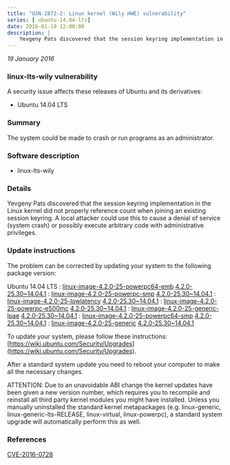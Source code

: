 ```yaml
---
title: "USN-2872-2: Linux kernel (Wily HWE) vulnerability"
series: [ ubuntu-14.04-lts]
date: 2016-01-19 12:00:00
description: |
    Yevgeny Pats discovered that the session keyring implementation in the Linux kernel did not properly reference count when joining an existing session keyring. A local attacker could use this to cause a denial of service (system crash) or possibly execute arbitrary code with administrative privileges. 
--- 
```

 
 

*19 January 2016*

### linux-lts-wily vulnerability

A security issue affects these releases of Ubuntu and its derivatives:

* Ubuntu 14.04 LTS

### Summary

The system could be made to crash or run programs as an administrator. 

### Software description

* linux-lts-wily 

### Details

Yevgeny Pats discovered that the session keyring implementation in the Linux kernel did not properly reference count when joining an existing session keyring. A local attacker could use this to cause a denial of service (system crash) or possibly execute arbitrary code with administrative privileges. 

### Update instructions

The problem can be corrected by updating your system to the following package version:

Ubuntu 14.04 LTS
 : [linux-image-4.2.0-25-powerpc64-emb](https://launchpad.net/ubuntu/+source/linux-lts-wily) <span> [4.2.0-25.30~14.04.1](https://launchpad.net/ubuntu/+source/linux-lts-wily/4.2.0-25.30~14.04.1) </span> 
 : [linux-image-4.2.0-25-powerpc-smp](https://launchpad.net/ubuntu/+source/linux-lts-wily) <span> [4.2.0-25.30~14.04.1](https://launchpad.net/ubuntu/+source/linux-lts-wily/4.2.0-25.30~14.04.1) </span> 
 : [linux-image-4.2.0-25-lowlatency](https://launchpad.net/ubuntu/+source/linux-lts-wily) <span> [4.2.0-25.30~14.04.1](https://launchpad.net/ubuntu/+source/linux-lts-wily/4.2.0-25.30~14.04.1) </span> 
 : [linux-image-4.2.0-25-powerpc-e500mc](https://launchpad.net/ubuntu/+source/linux-lts-wily) <span> [4.2.0-25.30~14.04.1](https://launchpad.net/ubuntu/+source/linux-lts-wily/4.2.0-25.30~14.04.1) </span> 
 : [linux-image-4.2.0-25-generic-lpae](https://launchpad.net/ubuntu/+source/linux-lts-wily) <span> [4.2.0-25.30~14.04.1](https://launchpad.net/ubuntu/+source/linux-lts-wily/4.2.0-25.30~14.04.1) </span> 
 : [linux-image-4.2.0-25-powerpc64-smp](https://launchpad.net/ubuntu/+source/linux-lts-wily) <span> [4.2.0-25.30~14.04.1](https://launchpad.net/ubuntu/+source/linux-lts-wily/4.2.0-25.30~14.04.1) </span> 
 : [linux-image-4.2.0-25-generic](https://launchpad.net/ubuntu/+source/linux-lts-wily) <span> [4.2.0-25.30~14.04.1](https://launchpad.net/ubuntu/+source/linux-lts-wily/4.2.0-25.30~14.04.1) </span> 

To update your system, please follow these instructions: [https://wiki.ubuntu.com/Security/Upgrades](https://wiki.ubuntu.com/Security/Upgrades).

After a standard system update you need to reboot your computer to make all the necessary changes.

ATTENTION: Due to an unavoidable ABI change the kernel updates have been given a new version number, which requires you to recompile and reinstall all third party kernel modules you might have installed. Unless you manually uninstalled the standard kernel metapackages (e.g. linux-generic, linux-generic-lts-RELEASE, linux-virtual, linux-powerpc), a standard system upgrade will automatically perform this as well. 

### References

 
 [CVE-2016-0728](http://people.ubuntu.com/~ubuntu-security/cve/CVE-2016-0728)
 

